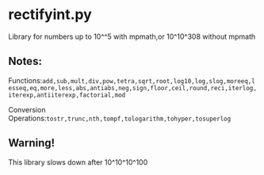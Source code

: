 # rectifyint.py
Library for numbers up to 10^^5 with mpmath,or 10^10^308 without mpmath
## Notes:
Functions:``add,sub,mult,div,pow,tetra,sqrt,root,log10,log,slog,moreeq,lesseq,eq,more,less,abs,antiabs,neg,sign,floor,ceil,round,reci,iterlog,iterexp,antiiterexp,factorial,mod``

Conversion Operations:``tostr,trunc,nth,tompf,tologarithm,tohyper,tosuperlog``
## Warning!
This library slows down after 10^10^10^100
